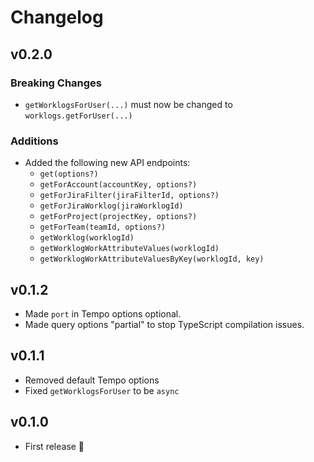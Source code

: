 # Changelog

## v0.2.0

### Breaking Changes

* `getWorklogsForUser(...)` must now be changed to `worklogs.getForUser(...)`

### Additions

* Added the following new API endpoints:
    * `get(options?)`
    * `getForAccount(accountKey, options?)`
    * `getForJiraFilter(jiraFilterId, options?)`
    * `getForJiraWorklog(jiraWorklogId)`
    * `getForProject(projectKey, options?)`
    * `getForTeam(teamId, options?)`
    * `getWorklog(worklogId)`
    * `getWorklogWorkAttributeValues(worklogId)`
    * `getWorklogWorkAttributeValuesByKey(worklogId, key)`

## v0.1.2

* Made `port` in Tempo options optional.
* Made query options "partial" to stop TypeScript compilation issues.

## v0.1.1

* Removed default Tempo options
* Fixed `getWorklogsForUser` to be `async`

## v0.1.0

* First release 🥳
